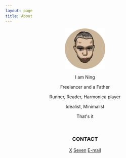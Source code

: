 ```yaml
---
layout: page
title: About
---
```


<center>

<img src="assets/AVA.png" width="128" height="128">

<br>

<p>I am Ning</p>
<p>Freelancer and a Father</p>
<p>Runner, Reader, Harmonica player</p>
<p>Idealist, Minimalist</p>
<p>That's it</p>

<br>

<p><b><h3>CONTACT</h3></b></p>
<a href="https://x.com/ningyiqin">X</a>
<a href="https://invite.seven.app/rwoz?lang=zh)">Seven</a>
<a href="mailto:ningyiqin@gmail.com">E-mail</a>
